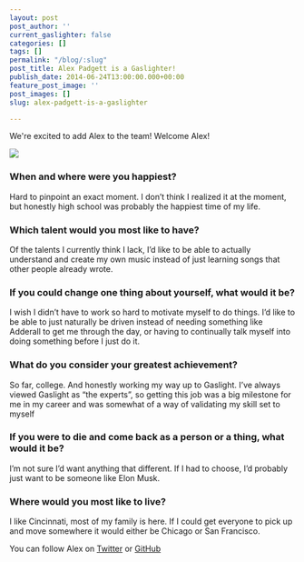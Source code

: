 ```yaml
---
layout: post
post_author: ''
current_gaslighter: false
categories: []
tags: []
permalink: "/blog/:slug"
post_title: Alex Padgett is a Gaslighter!
publish_date: 2014-06-24T13:00:00.000+00:00
feature_post_image: ''
post_images: []
slug: alex-padgett-is-a-gaslighter

---
```

We're excited to add Alex to the team! Welcome Alex!

![](https://gaslight-blog.s3.amazonaws.com/alex-padgett-is-a-gaslighter/alex-1.jpg)

### When and where were you happiest?

Hard to pinpoint an exact moment.  I don’t think I realized it at the moment, but honestly high school was probably the happiest time of my life. 

### Which talent would you most like to have?

Of the talents I currently think I lack, I’d like to be able to actually understand and create my own music instead of just learning songs that other people already wrote. 

### If you could change one thing about yourself, what would it be?

I wish I didn’t have to work so hard to motivate myself to do things.  I’d like to be able to just naturally be driven instead of needing something like Adderall to get me through the day, or having to continually talk myself into doing something before I just do it. 

### What do you consider your greatest achievement?

So far, college.  And honestly working my way up to Gaslight.  I’ve always viewed Gaslight as “the experts”, so getting this job was a big milestone for me in my career and was somewhat of a way of validating my skill set to myself

### If you were to die and come back as a person or a thing, what would it be?

I’m not sure I’d want anything that different.  If I had to choose, I’d probably just want to be someone like Elon Musk.

### Where would you most like to live?

I like Cincinnati, most of my family is here.  If I could get everyone to pick up and move somewhere it would either be Chicago or San Francisco.

You can follow Alex on [Twitter](https://twitter.com/apcomplete) or [GitHub](https://github.com/apcomplete)